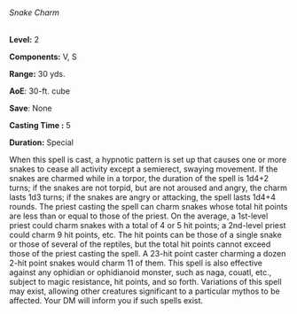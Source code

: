 ###### Snake Charm

**Level:** 2

**Components:** V, S

**Range:** 30 yds.

**AoE**: 30-ft. cube

**Save**: None

**Casting Time :** 5

**Duration:** Special

When this spell is cast, a hypnotic pattern is set up that causes one or more snakes to cease all activity except a semierect, swaying movement. If the snakes are charmed while in a torpor, the duration of the spell is 1d4+2 turns; if the snakes are not torpid, but are not aroused and angry, the charm lasts 1d3 turns; if the snakes are angry or attacking, the spell lasts 1d4+4 rounds. The priest casting the spell can charm snakes whose total hit points are less than or equal to those of the priest. On the average, a 1st-level priest could charm snakes with a total of 4 or 5 hit points; a 2nd-level priest could charm 9 hit points, etc. The hit points can be those of a single snake or those of several of the reptiles, but the total hit points cannot exceed those of the priest casting the spell. A 23-hit point caster charming a dozen 2-hit point snakes would charm 11 of them. This spell is also effective against any ophidian or ophidianoid monster, such as naga, couatl, etc., subject to magic resistance, hit points, and so forth. Variations of this spell may exist, allowing other creatures significant to a particular mythos to be affected. Your DM will inform you if such spells exist.